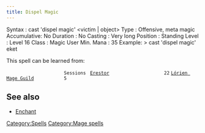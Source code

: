 ```yaml
---
title: Dispel Magic
---
```


Syntax : cast 'dispel magic' \<victim \| object\> Type : Offensive, meta
magic Accumulative: No Duration : No Casting : Very long Position :
Standing Level : Level 16 Class : Magic User Min. Mana : 35 Example: \>
cast 'dispel magic' eket

This spell can be learned from:

`                     Sessions `
[`Erestor`](Erestor "wikilink")`                    22`
[`Lórien Mage Guild`](Lórien_Mage_Guild "wikilink")`           5`

## See also

- [Enchant](Enchant "wikilink")

[Category:Spells](Category:Spells "wikilink") [Category:Mage
spells](Category:Mage_spells "wikilink")